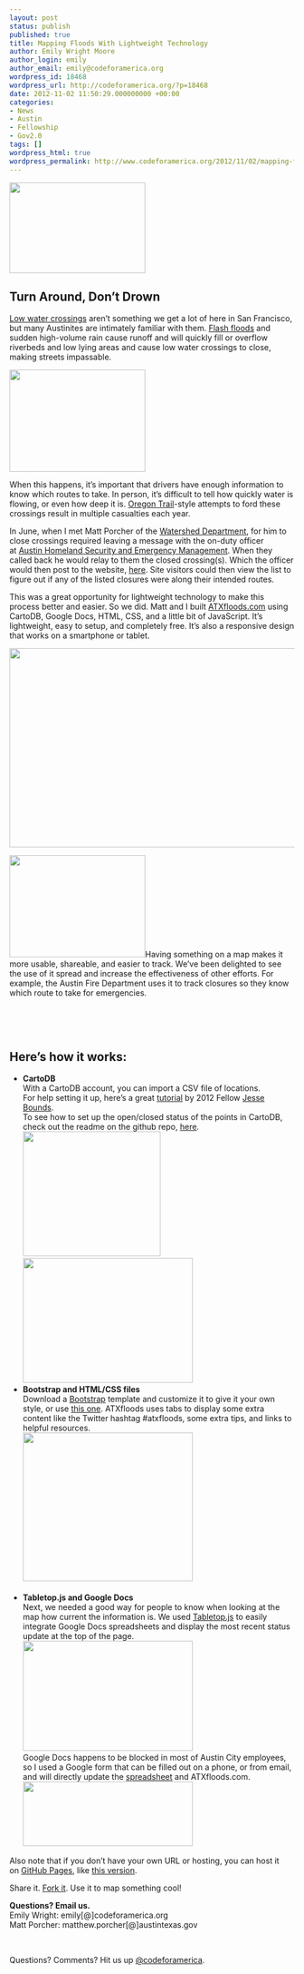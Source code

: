 ```yaml
---
layout: post
status: publish
published: true
title: Mapping Floods With Lightweight Technology
author: Emily Wright Moore
author_login: emily
author_email: emily@codeforamerica.org
wordpress_id: 18468
wordpress_url: http://codeforamerica.org/?p=18468
date: 2012-11-02 11:50:29.000000000 +00:00
categories:
- News
- Austin
- Fellowship
- Gov2.0
tags: []
wordpress_html: true
wordpress_permalink: http://www.codeforamerica.org/2012/11/02/mapping-floods/
---
```


<p><strong><a href="http://codeforamerica.org/wp-content/uploads/2012/11/Daniel-Herrera3.jpg"><img alt="" class="alignright size-medium wp-image-18476" height="160" src="http://codeforamerica.org/wp-content/uploads/2012/11/Daniel-Herrera3-300x200.jpg" title="Flooded crossing" width="240"/></a></strong></p>
<h2>Turn Around, Don’t Drown</h2>
<p><a href="http://en.wikipedia.org/wiki/Low_water_crossing">Low water crossings</a> aren’t something we get a lot of here in San Francisco, but many Austinites are intimately familiar with them. <a href="http://en.wikipedia.org/wiki/Flash_flood">Flash floods</a> and sudden high-volume rain cause runoff and will quickly fill or overflow riverbeds and low lying areas and cause low water crossings to close, making streets impassable.</p>
<p><a href="http://codeforamerica.org/wp-content/uploads/2012/11/image001.png"><img alt="" class="alignright size-medium wp-image-18477" height="180" src="http://codeforamerica.org/wp-content/uploads/2012/11/image001-300x225.png" title="image001" width="240"/></a></p>
<p>When this happens, it’s important that drivers have enough information to know which routes to take. In person, it’s difficult to tell how quickly water is flowing, or even how deep it is. <a href="http://en.wikipedia.org/wiki/The_Oregon_Trail_(video_game)">Oregon Trail</a>-style attempts to ford these crossings result in multiple casualties each year.</p>
<p>In June, when I met Matt Porcher of the <a href="http://www.austintexas.gov/department/watershed-protection">Watershed Department</a>, for him to close crossings required leaving a message with the on-duty officer at <a href="http://www.austinhsem.com/">Austin Homeland Security and Emergency Management</a>. When they called back he would relay to them the closed crossing(s). Which the officer would then post to the website, <a href="http://www.austinhsem.com/go/doctype/3603/81175/">here</a>. Site visitors could then view the list to figure out if any of the listed closures were along their intended routes.</p>
<p>This was a great opportunity for lightweight technology to make this process better and easier. So we did. Matt and I built <a href="http://atxfloods.com/">ATXfloods.com</a> using CartoDB, Google Docs, HTML, CSS, and a little bit of JavaScript. It’s lightweight, easy to setup, and completely free. It’s also a responsive design that works on a smartphone or tablet.</p>
<p><a href="http://codeforamerica.org/wp-content/uploads/2012/11/Screen-Shot-2012-11-01-at-4.50.53-PM.png"><img alt="" class="alignnone size-large wp-image-18478" height="351" src="http://codeforamerica.org/wp-content/uploads/2012/11/Screen-Shot-2012-11-01-at-4.50.53-PM-1024x562.png" title="Screen Shot 2012-11-01 at 4.50.53 PM" width="640"/></a></p>
<p><a href="http://codeforamerica.org/wp-content/uploads/2012/11/atxfloods_eoc.jpeg"><img alt="" class="alignright size-medium wp-image-18488" height="180" src="http://codeforamerica.org/wp-content/uploads/2012/11/atxfloods_eoc-300x225.jpg" title="atxfloods_eoc" width="240"/></a>Having something on a map makes it more usable, shareable, and easier to track. We’ve been delighted to see the use of it spread and increase the effectiveness of other efforts. For example, the Austin Fire Department uses it to track closures so they know which route to take for emergencies.</p>
<p><a href="http://codeforamerica.org/wp-content/uploads/2012/11/atxfloods_eoc.jpeg"><br/>
</a></p>
<p> </p>
<h2><strong>Here’s how it works:</strong></h2>
<ul>
<li><strong>CartoDB<br/>
</strong>With a CartoDB account, you can import a CSV file of locations.<br/>
For help setting it up, here’s a great <a href="https://github.com/boundsj/maplate">tutorial</a> by 2012 Fellow <a href="http://codeforamerica.org/jesse-bounds/">Jesse Bounds</a>.<br/>
To see how to set up the open/closed status of the points in CartoDB, check out the readme on the github repo, <a href="https://github.com/emilyville/floodwatch/tree/gh-pages">here</a>.<br/>
<a href="http://codeforamerica.org/wp-content/uploads/2012/11/Screen-Shot-2012-11-01-at-1.55.17-PM.png"><img alt="" class="alignnone size-medium wp-image-18479" height="220" src="http://codeforamerica.org/wp-content/uploads/2012/11/Screen-Shot-2012-11-01-at-1.55.17-PM-300x270.png" title="Screen Shot 2012-11-01 at 1.55.17 PM" width="243"/></a>    <a href="http://codeforamerica.org/wp-content/uploads/2012/11/Screen-Shot-2012-11-01-at-4.54.00-PM.png"><img alt="" class="alignnone size-medium wp-image-18480" height="220" src="http://codeforamerica.org/wp-content/uploads/2012/11/Screen-Shot-2012-11-01-at-4.54.00-PM-300x228.png" title="Screen Shot 2012-11-01 at 4.54.00 PM" width="300"/><br/>
</a></li>
<li><strong>Bootstrap and HTML/CSS files<br/>
</strong>Download a <a href="http://twitter.github.com/bootstrap/">Bootstrap</a> template and customize it to give it your own style, or use <a href="https://github.com/emilyville/floodwatch">this one</a>. ATXfloods uses tabs to display some extra content like the Twitter hashtag #atxfloods, some extra tips, and links to helpful resources.<br/>
<a href="http://codeforamerica.org/wp-content/uploads/2012/11/Screen-Shot-2012-11-01-at-4.56.37-PM.png"><img alt="" class="alignnone size-medium wp-image-18481" height="262" src="http://codeforamerica.org/wp-content/uploads/2012/11/Screen-Shot-2012-11-01-at-4.56.37-PM-300x262.png" title="Screen Shot 2012-11-01 at 4.56.37 PM" width="300"/><br/>
<strong><br/>
</strong></a></li>
<li><strong>Tabletop.js and Google Docs<br/>
</strong>Next, we needed a good way for people to know when looking at the map how current the information is. We used <a href="https://github.com/jsoma/tabletop">Tabletop.js</a> to easily integrate Google Docs spreadsheets and display the most recent status update at the top of the page.<br/>
<a href="http://codeforamerica.org/wp-content/uploads/2012/11/Screen-Shot-2012-11-01-at-4.57.53-PM.png"><img alt="" class="alignnone size-medium wp-image-18482" height="194" src="http://codeforamerica.org/wp-content/uploads/2012/11/Screen-Shot-2012-11-01-at-4.57.53-PM-300x194.png" title="Screen Shot 2012-11-01 at 4.57.53 PM" width="300"/><br/>
</a>Google Docs happens to be blocked in most of Austin City employees, so I used a Google form that can be filled out on a phone, or from email, and will directly update the <a href="https://docs.google.com/a/emilyville.com/spreadsheet/pub?key=0AvUsRT_oqcQvdC1uN2VIUERTLV9IRlBHby1IdjhjU3c&amp;output=html">spreadsheet</a> and ATXfloods.com.<br/>
<a href="http://codeforamerica.org/wp-content/uploads/2012/11/Screen-Shot-2012-11-01-at-4.58.06-PM.png"><img alt="" class="alignnone size-medium wp-image-18483" height="114" src="http://codeforamerica.org/wp-content/uploads/2012/11/Screen-Shot-2012-11-01-at-4.58.06-PM-300x114.png" title="Screen Shot 2012-11-01 at 4.58.06 PM" width="300"/></a></li>
</ul>
<p>Also note that if you don’t have your own URL or hosting, you can host it on <a href="http://pages.github.com/">GitHub Pages</a>, like <a href="http://emilyville.github.com/floodwatch/">this version</a>.</p>
<p>Share it. <a href="https://github.com/emilyville/floodwatch/tree/gh-pages">Fork it</a>. Use it to map something cool!</p>
<p><strong><strong>Questions? Email us.<br/>
</strong></strong>Emily Wright: emily[@]codeforamerica.org<br/>
Matt Porcher: matthew.porcher[@]austintexas.gov</p>
<p> </p>
<p>Questions? Comments? Hit us up <a href="http://twitter.com/codeforamerica">@codeforamerica</a>.</p>

